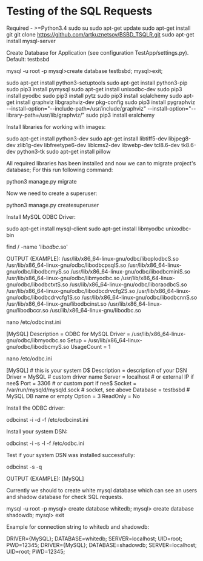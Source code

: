 # Testing of the SQL Requests

Required - >=Python3.4
sudo su
sudo apt-get update
sudo apt-get install git
git clone https://github.com/artkuznetsov/BSBD_TSQLR.git
sudo apt-get install mysql-server

Create Database for Application (see configuration TestApp/settings.py). Default: testbsbd

mysql -u root -p
mysql>create database testbsbd;
mysql>exit;

sudo apt-get install python3-setuptools
sudo apt-get install python3-pip
sudo pip3 install pymysql
sudo apt-get install unixodbc-dev
sudo pip3 install pyodbc
sudo pip3 install pytz
sudo pip3 install sqlalchemy
sudo apt-get install graphviz libgraphviz-dev pkg-config
sudo pip3 install pygraphviz --install-option="--include-path=/usr/include/graphviz" --install-option="--library-path=/usr/lib/graphviz/"
sudo pip3 install eralchemy

Install libraries for working with images:

sudo apt-get install python3-dev
sudo apt-get install libtiff5-dev libjpeg8-dev zlib1g-dev libfreetype6-dev liblcms2-dev libwebp-dev tcl8.6-dev tk8.6-dev python3-tk
sudo apt-get install pillow



All required libraries has been installed and now we can to migrate
project's database; For this run following command:

python3 manage.py migrate


Now we need to create a superuser:

python3 manage.py createsuperuser


Install MySQL ODBC Driver:

sudo apt-get install mysql-client
sudo apt-get install libmyodbc unixodbc-bin

find / -name 'lib*odbc*.so'

OUTPUT (EXAMPLE):
/usr/lib/x86_64-linux-gnu/odbc/liboplodbcS.so
/usr/lib/x86_64-linux-gnu/odbc/libodbcpsqlS.so
/usr/lib/x86_64-linux-gnu/odbc/libodbcmyS.so
/usr/lib/x86_64-linux-gnu/odbc/libodbcminiS.so
/usr/lib/x86_64-linux-gnu/odbc/libmyodbc.so
/usr/lib/x86_64-linux-gnu/odbc/libodbctxtS.so
/usr/lib/x86_64-linux-gnu/odbc/liboraodbcS.so
/usr/lib/x86_64-linux-gnu/odbc/libodbcdrvcfg2S.so
/usr/lib/x86_64-linux-gnu/odbc/libodbcdrvcfg1S.so
/usr/lib/x86_64-linux-gnu/odbc/libodbcnnS.so
/usr/lib/x86_64-linux-gnu/libodbcinst.so
/usr/lib/x86_64-linux-gnu/libodbccr.so
/usr/lib/x86_64-linux-gnu/libodbc.so

nano /etc/odbcinst.ini

[MySQL]
Description     = ODBC for MySQL
Driver          = /usr/lib/x86_64-linux-gnu/odbc/libmyodbc.so
Setup           = /usr/lib/x86_64-linux-gnu/odbc/libodbcmyS.so
UsageCount      = 1

nano /etc/odbc.ini

[MySQL]                                    # this is your system D$
Description = description of your DSN
Driver      = MySQL                        # custom driver name
Server      = localhost                    # or external IP if nee$
Port        = 3306                         # or custom port if nee$
Socket      = /var/run/mysqld/mysqld.sock  # socket, see above
Database    = testbsbd                     # MySQL DB name or empty
Option      = 3
ReadOnly    = No

Install the ODBC driver:

odbcinst -i -d -f /etc/odbcinst.ini

Install your system DSN:

odbcinst -i -s -l -f /etc/odbc.ini

Test if your system DSN was installed successfully: 

odbcinst -s -q

OUTPUT (EXAMPLE):
[MySQL]

Currently we should to create white mysql database which can see an users and shadow database for check SQL requests.

mysql -u root -p
mysql> create database whitedb;
mysql> create database shadowdb;
mysql> exit

Example for connection string to whitedb and shadowdb:

DRIVER={MySQL}; DATABASE=whitedb; SERVER=localhost; UID=root; PWD=12345;
DRIVER={MySQL}; DATABASE=shadowdb; SERVER=localhost; UID=root; PWD=12345;

